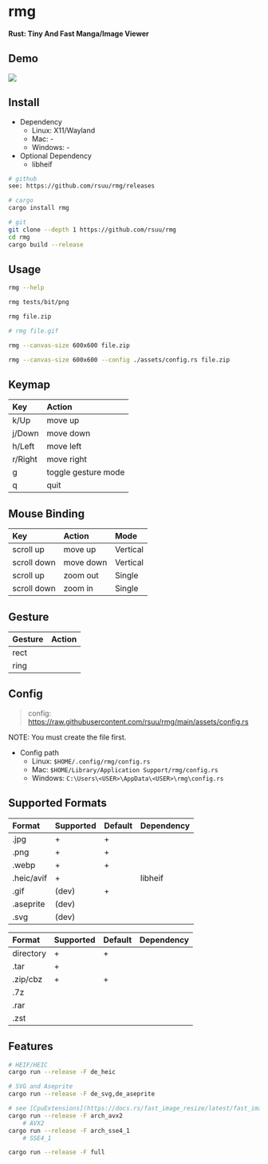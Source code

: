# rmg

**Rust: Tiny And Fast Manga/Image Viewer**

## Demo

![](./assets/demo.jpg)

## Install

+ Dependency
  + Linux: X11/Wayland
  + Mac: -
  + Windows: -
+ Optional Dependency
  + libheif

```bash
# github
see: https://github.com/rsuu/rmg/releases

# cargo
cargo install rmg

# git
git clone --depth 1 https://github.com/rsuu/rmg
cd rmg
cargo build --release
```

## Usage

```bash
rmg --help

rmg tests/bit/png

rmg file.zip

# rmg file.gif

rmg --canvas-size 600x600 file.zip

rmg --canvas-size 600x600 --config ./assets/config.rs file.zip
```

## Keymap

|Key     | Action              |
|:-      |:-                   |
|k/Up    | move up             |
|j/Down  | move down           |
|h/Left  | move left           |
|r/Right | move right          |
|g       | toggle gesture mode |
|q       | quit                |

## Mouse Binding

|Key          | Action    |  Mode       |
|:-           |:-         |:-           |
| scroll up   | move up   | Vertical    |
| scroll down | move down | Vertical    |
| scroll up   | zoom out  | Single      |
| scroll down | zoom in   | Single      |

## Gesture

|Gesture| Action   |
|:-     |:-        |
|rect   |          |
|ring   |          |

## Config

> config: https://raw.githubusercontent.com/rsuu/rmg/main/assets/config.rs

NOTE: You must create the file first.

+ Config path
  + Linux: `$HOME/.config/rmg/config.rs`
  + Mac: `$HOME/Library/Application Support/rmg/config.rs`
  + Windows: `C:\Users\<USER>\AppData\<USER>\rmg\config.rs`

## Supported Formats

| Format    | Supported | Default | Dependency|
|:-         |:-         |:-       |:-         |
|.jpg       | +         | +       |           |
|.png       | +         | +       |           |
|.webp      | +         | +       |           |
|.heic/avif | +         |         | libheif   |
|.gif       | (dev)     | +       |           |
|.aseprite  | (dev)     |         |           |
|.svg       | (dev)     |         |           |

| Format   | Supported | Default | Dependency|
|:-        |:-         |:-       |:-         |
|directory | +         | +       |           |
|.tar      | +         |         |           |
|.zip/cbz  | +         | +       |           |
|.7z       |           |         |           |
|.rar      |           |         |           |
|.zst      |           |         |           |

## Features

```bash
# HEIF/HEIC
cargo run --release -F de_heic

# SVG and Aseprite
cargo run --release -F de_svg,de_aseprite

# see [CpuExtensions](https://docs.rs/fast_image_resize/latest/fast_image_resize/index.html#resize-rgb8-image-u8x3-4928x3279--852x567)
cargo run --release -F arch_avx2
    # AVX2
cargo run --release -F arch_sse4_1
    # SSE4_1

cargo run --release -F full
```
